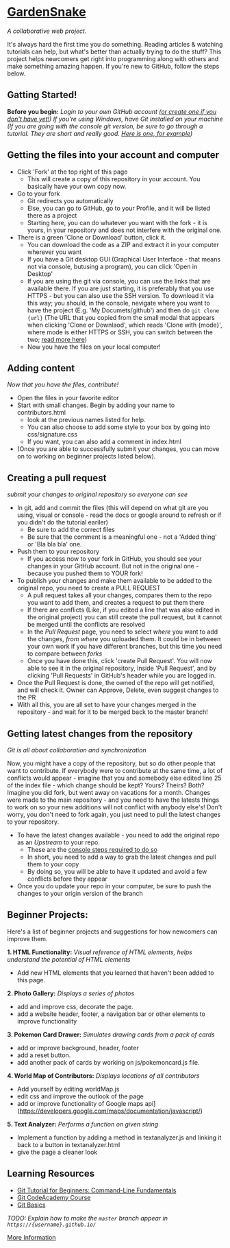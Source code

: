 # [GardenSnake](https://gardensnake.github.io/)  
_A collaborative web project._

It's always hard the first time you do something. Reading articles & watching tutorials can help, but what's better than actually trying to do the stuff? This project helps newcomers get right into programming along with others and make something amazing happen. If you're new to GitHub, follow the steps below. 

## Gatting Started!

**Before you begin:** _Login to your own GitHub account ([or create one if you don't have yet!](https://github.com/)) 
If you're using Windows, have Git installed on your machine (If you are going with the console git version, be sure to go through a tutorial. They are short and really good. [Here is one, for example](https://try.github.io/))_

## Getting the files into your account and computer
*  Click 'Fork' at the top right of this page
	* This will create a copy of this repository in your account. You basically have your own copy now.
* Go to your fork
	* Git redirects you automatically
	* Else, you can go to GitHub, go to your Profile, and it will be listed there as a project
	* Starting here, you can do whatever you want with the fork - it is yours, in your repository and does not interfere with the original one.
* There is a green 'Clone or Download' button, click it.
	* You can download the code as a ZIP and extract it in your computer wherever you want
	* If you have a Git desktop GUI (Graphical User Interface - that means not via console, butusing a program), you can click 'Open in Desktop'
	* If you are using the git via console, you can use the links that are available there. If you are just starting, it is preferably that you use HTTPS - but you can also use the SSH version. To download it via this way; you should, in the console, nevigate where you want to have the project (E.g. 'My Documets/github') and then do `git clone {url}` (The URL that you copied from the small modal that appears when clicking 'Clone or Downlaod', which reads 'Clone with {mode}', where mode is either HTTPS or SSH, you can switch between the two; [read more here](https://help.github.com/articles/which-remote-url-should-i-use/))
	* Now you have the files on your local computer!
	
## Adding content
_Now that you have the files, contribute!_
* Open the files in your favorite editor
* Start with small changes. Begin by adding your name to contributors.html 
	* look at the previous names listed for help.
	* You can also choose to add some style to your box by going into css/signature.css
	* If you want, you can also add a comment in index.html
* (Once you are able to successfully submit your changes, you can move on to working on beginner projects listed below).

## Creating a pull request
_submit your changes to original repository so everyone can see_
 
* In git, add and commit the files (this will depend on what git are you using, visual or console - read the docs or google around to refresh or if you didn't do the tutorial eariler)
	* Be sure to add the correct files
	* Be sure that the comment is a meaningful one - not a 'Added thing' or 'Bla bla bla' one.
* Push them to your repository
	* If you access now to your fork in GitHub, you should see your changes in your GitHub account. But not in the original one - because you pushed them to YOUR fork!
* To publish your changes and make them available to be added to the original repo, you need to create a PULL REQUEST
	* A pull request takes all your changes, compares them to the repo you want to add them, and creates a request to put them there
	* If there are conflicts (Like, if you edited a line that was also edited in the original project) you can still create the pull request, but it cannot be merged until the conflicts are resolved
	* In the *Pull Request* page, you need to select _where_ you want to add the changes, _from where_ you uploaded them. It could be in between your own work if you have different branches, but this time you need to compare between *forks*
	* Once you have done this, click 'create Pull Request'. You will now able to see it in the original repository, inside 'Pull Request', and by clicking 'Pull Requests' in GitHub's header while you are logged in.
* Once the Pull Request is done, the owned of the repo will get notified, and will check it. Owner can Approve, Delete, even suggest changes to the PR
* With all this, you are all set to have your changes merged in the repository - and wait for it to be merged back to the master branch!


## Getting latest changes from the repository
 _Git is all about collaboration and synchronization_
 
Now, you might have a copy of the repository, but so do other people that want to contribute. If everybody were to contribute at the same time, a lot of conflicts would appear - imagine that you and somebody else edited line 25 of the index file - which change should be kept? Yours? Theirs? Both?
 Imagine you did fork, but went away on vacations for a month. Changes were made to the main repository - and you need to have the latests things to work on so your new additions will not conflict with anybody else's! Don't worry, you don't need to fork again, you just need to pull the latest changes to your repository.

  * To have the latest changes available - you need to add the original repo as an *Upstream* to your repo. 
  	* These are the [console steps required to do so](https://help.github.com/articles/configuring-a-remote-for-a-fork/) 
  	* In short, you need to add a way to grab the latest changes and pull them to your copy
  	* By doing so, you will be able to have it updated and avoid a few conflicts before they appear
  * Once you do update your repo in your computer, be sure to push the changes to your origin version of the branch

## Beginner Projects: 
Here's a list of beginner projects and suggestions for how newcomers can improve them.

**1. HTML Functionality:** _Visual reference of HTML elements, helps understand the potential of HTML elements_

* Add new HTML elements that you learned that haven't been added to this page.

**2. Photo Gallery:** _Displays a series of photos_ 

* add and improve css, decorate the page.
* add a website header, footer, a navigation bar or other elements to improve functionality

**3. Pokemon Card Drawer:** _Simulates drawing cards from a pack of cards_

* add or improve background, header, footer
* add a reset button.
* add another pack of cards by working on js/pokemoncard.js file.

**4. World Map of Contributors:** _Displays locations of all contributors_ 

* Add yourself by editing worldMap.js
* edit css and improve the outlook of the page
* add or improve functionality of Google maps api](https://developers.google.com/maps/documentation/javascript/)

**5. Text Analyzer:** _Performs a function on given string_ 

* Implement a function by adding a method in textanalyzer.js and linking it back to a button in textanalyzer.html
* give the page a cleaner look



## Learning Resources

* [Git Tutorial for Beginners: Command-Line Fundamentals](https://www.youtube.com/watch?v=HVsySz-h9r4)
* [Git CodeAcademy Course](https://www.codecademy.com/learn/learn-git)
* [Git Basics](https://www.theodinproject.com/courses/web-development-101/lessons/git-basics)

_TODO: Explain how to make the `master` branch appear in `https://{username}.github.io/`_



[More Information](https://www.reddit.com/r/learnprogramming/comments/6z8rxh/lets_work_on_a_web_development_project_together/)
